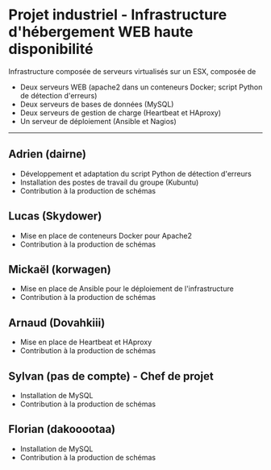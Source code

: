 # Projet industriel - Infrastructure d'hébergement WEB haute disponibilité

Infrastructure composée de serveurs virtualisés sur un ESX, composée de
* Deux serveurs WEB (apache2 dans un conteneurs Docker; script Python de détection d'erreurs)
* Deux serveurs de bases de données (MySQL)
* Deux serveurs de gestion de charge (Heartbeat et HAproxy)
* Un serveur de déploiement (Ansible et Nagios)

***

## Adrien (dairne)
* Développement et adaptation du script Python de détection d'erreurs
* Installation des postes de travail du groupe (Kubuntu)
* Contribution à la production de schémas

## Lucas (Skydower)
* Mise en place de conteneurs Docker pour Apache2
* Contribution à la production de schémas

## Mickaël (korwagen)
* Mise en place de Ansible pour le déploiement de l'infrastructure
* Contribution à la production de schémas

## Arnaud (Dovahkiii)
* Mise en place de Heartbeat et HAproxy
* Contribution à la production de schémas

## Sylvan (pas de compte) - Chef de projet
* Installation de MySQL
* Contribution à la production de schémas

## Florian (dakooootaa)
* Installation de MySQL
* Contribution à la production de schémas
